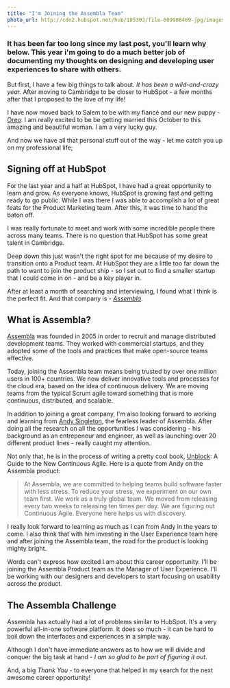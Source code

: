 ```yaml
---
title: "I'm Joining the Assembla Team"
photo_url: http://cdn2.hubspot.net/hub/185303/file-609908469-jpg/images/marquee/assembla-home.jpg
---
```

### It has been far too long since my last post, you'll learn why below. This year i'm going to do a much better job of documenting my thoughts on designing and developing user experiences to share with others.

But first, I have a few big things to talk about. _It has been a wild-and-crazy year._ After moving to Cambridge to be closer to HubSpot - a few months after that I proposed to the love of my life!

I have now moved back to Salem to be with my fiancé and our new puppy - [Oreo](http://www.oreothemorkie.com/). I am really excited to be be getting married this October to this amazing and beautiful woman. I am a very lucky guy.

And now we have all that personal stuff out of the way - let me catch you up on my professional life;

## Signing off at HubSpot

For the last year and a half at HubSpot, I have had a great opportunity to learn and grow. As everyone knows, HubSpot is growing fast and getting ready to go public. While I was there I was able to accomplish a lot of great feats for the Product Marketing team. After this, it was time to hand the baton off.

I was really fortunate to meet and work with some incredible people there across many teams. There is no question that HubSpot has some great talent in Cambridge.

Deep down this just wasn't the right spot for me because of my desire to transition onto a Product team. At HubSpot they are a little too far down the path to want to join the product ship - so I set out to find a smaller startup that I could come in on - and be a key player in.

After at least a month of searching and interviewing, I found what I think is the perfect fit. And that company is - _[Assembla](http://www.assembla.com/)_.

## What is Assembla?

[Assembla](http://www.assembla.com/) was founded in 2005 in order to recruit and manage distributed development teams. They worked with commercial startups, and they adopted some of the tools and practices that make open-source teams effective.

Today, joining the Assembla team means being trusted by over one million users in 100+ countries. We now deliver innovative tools and processes for the cloud era, based on the idea of continuous delivery. We are moving teams from the typical Scrum agile toward something that is more continuous, distributed, and scalable.

In addition to joining a great company, I'm also looking forward to working and learning from [Andy Singleton](https://www.assembla.com/spaces/andy/wiki), the fearless leader of Assembla. After doing all the research on all the opportunities I was considering - his background as an entrepeneur and engineer, as well as launching over 20 different product lines - really caught my attention.

Not only that, he is in the process of writing a pretty cool book, [Unblock](http://www.continuousagile.com/unblock/): A Guide to the New Continuous Agile. Here is a quote from Andy on the Assembla product:

> At Assembla, we are committed to helping teams build software faster with less stress. To reduce your stress, we experiment on our own team first. We work as a truly global team. We moved from releasing every two weeks to releasing ten times per day. We are figuring out Continuous Agile. Everyone here helps us with discovery.

I really look forward to learning as much as I can from Andy in the years to come. I also think that with him investing in the User Experience team here and after joining the Assembla team, the road for the product is looking mighty bright.

Words can't express how excited I am about this career opportunity. I'll be joining the Assembla Product team as the Manager of User Experience. I'll be working with our designers and developers to start focusing on usability across the product.

## The Assembla Challenge

Assembla has actually had a lot of problems similar to HubSpot. It's a very powerful all-in-one software platform. It does so much - it can be hard to boil down the interfaces and experiences in a simple way.

Although I don't have immediate answers as to how we will divide and conquer the big task at hand - _I am so glad to be part of figuring it out_.

And, a big _Thank You_  - to everyone that helped in my search for the next awesome career opportunity!